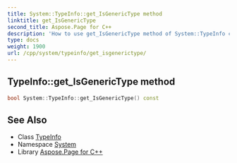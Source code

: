 ```yaml
---
title: System::TypeInfo::get_IsGenericType method
linktitle: get_IsGenericType
second_title: Aspose.Page for C++
description: 'How to use get_IsGenericType method of System::TypeInfo class in C++.'
type: docs
weight: 1900
url: /cpp/system/typeinfo/get_isgenerictype/
---
```

## TypeInfo::get_IsGenericType method




```cpp
bool System::TypeInfo::get_IsGenericType() const
```

## See Also

* Class [TypeInfo](../)
* Namespace [System](../../)
* Library [Aspose.Page for C++](../../../)
